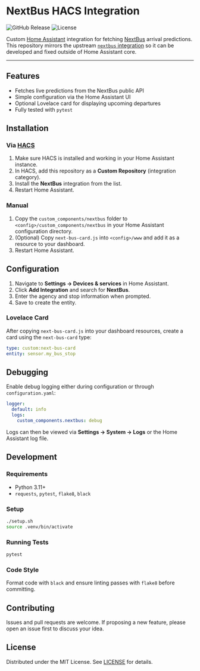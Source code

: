 # NextBus HACS Integration

![GitHub Release](https://img.shields.io/github/v/release/andrew867/nextbus-hacs?style=flat-square)
![License](https://img.shields.io/github/license/andrew867/nextbus-hacs?style=flat-square)

Custom [Home Assistant](https://www.home-assistant.io/) integration for fetching [NextBus](https://www.nextbus.com/) arrival predictions.  This repository mirrors the upstream [`nextbus` integration](https://github.com/home-assistant/core/tree/2025.8.0/homeassistant/components/nextbus) so it can be developed and fixed outside of Home Assistant core.

---

## Features

- Fetches live predictions from the NextBus public API
- Simple configuration via the Home Assistant UI
- Optional Lovelace card for displaying upcoming departures
- Fully tested with `pytest`

## Installation

### Via [HACS](https://hacs.xyz/)
1. Make sure HACS is installed and working in your Home Assistant instance.
2. In HACS, add this repository as a **Custom Repository** (integration category).
3. Install the **NextBus** integration from the list.
4. Restart Home Assistant.

### Manual
1. Copy the `custom_components/nextbus` folder to `<config>/custom_components/nextbus` in your Home Assistant configuration directory.
2. (Optional) Copy `next-bus-card.js` into `<config>/www` and add it as a resource to your dashboard.
3. Restart Home Assistant.

## Configuration

1. Navigate to **Settings → Devices & services** in Home Assistant.
2. Click **Add Integration** and search for **NextBus**.
3. Enter the agency and stop information when prompted.
4. Save to create the entity.

### Lovelace Card
After copying `next-bus-card.js` into your dashboard resources, create a card using the `next-bus-card` type:

```yaml
type: custom:next-bus-card
entity: sensor.my_bus_stop
```

## Debugging

Enable debug logging either during configuration or through `configuration.yaml`:

```yaml
logger:
  default: info
  logs:
    custom_components.nextbus: debug
```

Logs can then be viewed via **Settings → System → Logs** or the Home Assistant log file.

## Development

### Requirements
- Python 3.11+
- `requests`, `pytest`, `flake8`, `black`

### Setup

```bash
./setup.sh
source .venv/bin/activate
```

### Running Tests

```bash
pytest
```

### Code Style

Format code with `black` and ensure linting passes with `flake8` before committing.

## Contributing

Issues and pull requests are welcome. If proposing a new feature, please open an issue first to discuss your idea.

## License

Distributed under the MIT License. See [LICENSE](LICENSE) for details.
